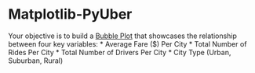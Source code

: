 # Matplotlib-PyUber
Your objective is to build a [Bubble Plot](https://en.wikipedia.org/wiki/Bubble_chart) that showcases the relationship between four key variables:  * Average Fare ($) Per City * Total Number of Rides Per City * Total Number of Drivers Per City * City Type (Urban, Suburban, Rural)
